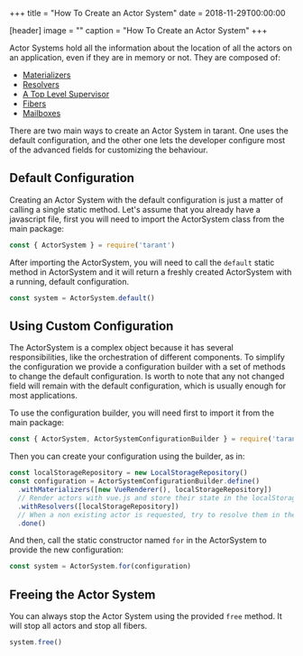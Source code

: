 +++
title = "How To Create an Actor System"
date = 2018-11-29T00:00:00

[header]
image = ""
caption = "How To Create an Actor System"
+++

Actor Systems hold all the information about the location of all the actors on an application, even if they are
in memory or not. They are composed of:

* [Materializers](/architecture/materializers)
* [Resolvers](/architecture/resolvers)
* [A Top Level Supervisor](/architecture/supervisors)
* [Fibers](/architecture/fibers)
* [Mailboxes](/architecture/mailboxes)

There are two main ways to create an Actor System in tarant. One uses the default configuration, and the other
one lets the developer configure most of the advanced fields for customizing the behaviour.

## Default Configuration

Creating an Actor System with the default configuration is just a matter of calling a single static method. Let's assume
that you already have a javascript file, first you will need to import the ActorSystem class from the main package:

```js
const { ActorSystem } = require('tarant')
```

After importing the ActorSystem, you will need to call the `default` static method in ActorSystem and it will return a freshly
created ActorSystem with a running, default configuration.

```js
const system = ActorSystem.default()
```

## Using Custom Configuration

The ActorSystem is a complex object because it has several responsibilities, like the orchestration of different components.
To simplify the configuration we provide a configuration builder with a set of methods to change the default configuration.
Is worth to note that any not changed field will remain with the default configuration, which is usually enough for most
applications.

To use the configuration builder, you will need first to import it from the main package:

```js
const { ActorSystem, ActorSystemConfigurationBuilder } = require('tarant')
```

Then you can create your configuration using the builder, as in:

```js
const localStorageRepository = new LocalStorageRepository()
const configuration = ActorSystemConfigurationBuilder.define()
  .withMaterializers([new VueRenderer(), localStorageRepository]) 
  // Render actors with vue.js and store their state in the localStorage of the browser
  .withResolvers([localStorageRepository])
  // When a non existing actor is requested, try to resolve them in the localStorage of the browser
  .done()
```

And then, call the static constructor named `for` in the ActorSystem to provide the new configuration:

```js
const system = ActorSystem.for(configuration)
```

## Freeing the Actor System

You can always stop the Actor System using the provided `free` method. It will stop all actors and stop all fibers.

```js
system.free()
```
